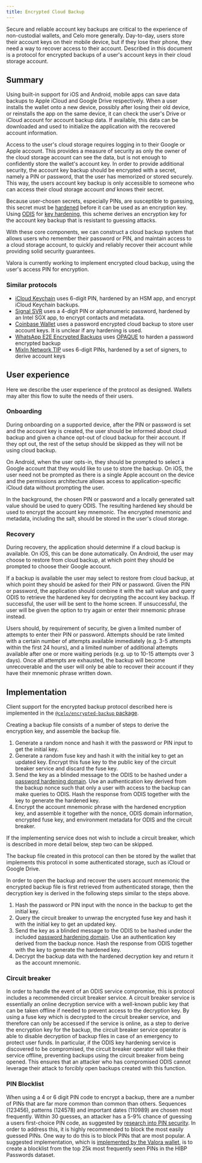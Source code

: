 ```yaml
---
title: Encrypted Cloud Backup
---
```


<!-- TODO(victor): Do we want to use a more creative protocol name here -->
Secure and reliable account key backups are critical to the experience of non-custodial wallets, and Celo more generally.
Day-to-day, users store their account keys on their mobile device, but if they lose their phone, they need a way to recover access to their account.
Described in this document is a protocol for encrypted backups of a user's account keys in their cloud storage account.

## Summary

Using built-in support for iOS and Android, mobile apps can save data backups to Apple iCloud and Google Drive respectively.
When a user installs the wallet onto a new device, possibly after losing their old device, or reinstalls the app on the same device, it can check the user's Drive or iCloud account for account backup data.
If available, this data can be downloaded and used to initialize the application with the recovered account information.

Access to the user's cloud storage requires logging in to their Google or Apple account.
This provides a measure of security as only the owner of the cloud storage account can see the data, but is not enough to confidently store the wallet's account key.
In order to provide additional security, the account key backup should be encrypted with a secret, namely a PIN or password, that the user has memorized or stored securely.
This way, the users account key backup is only accessible to someone who can access their cloud storage account *and* knows their secret.

Because user-chosen secrets, especially PINs, are susceptible to guessing, this secret must be [hardened](https://en.wikipedia.org/wiki/Hardening_(computing)) before it can be used as an encryption key.
Using [ODIS](/celo-codebase/protocol/odis) for [key hardening](/celo-codebase/protocol/odis/use-cases/key-hardening), this scheme derives an encryption key for the account key backup that is resistant to guessing attacks.

With these core components, we can construct a cloud backup system that allows users who remember their password or PIN, and maintain access to a cloud storage account, to quickly and reliably recover their account while providing solid security guarantees.

Valora is currently working to implement encrypted cloud backup, using the user's access PIN for encryption.

### Similar protocols

- [iCloud Keychain](https://support.apple.com/guide/security/secure-icloud-keychain-recovery-secdeb202947/web) uses 6-digit PIN, hardened by an HSM app, and encrypt iCloud Keychain backups.
- [Signal SVR](https://support.apple.com/guide/security/secure-icloud-keychain-recovery-secdeb202947/web) uses a 4-digit PIN or alphanumeric password, hardened by an Intel SGX app, to encrypt contacts and metadata.
- [Coinbase Wallet](https://blog.coinbase.com/backup-your-private-keys-on-google-drive-and-icloud-with-coinbase-wallet-3c3f3fdc86dc) uses a password encrypted cloud backup to store user account keys. It is unclear if any hardening is used.
- [WhatsApp E2E Encrypted Backups](https://engineering.fb.com/2021/09/10/security/whatsapp-e2ee-backups/) uses [OPAQUE](https://datatracker.ietf.org/doc/draft-irtf-cfrg-opaque/) to harden a password encrypted backup
- [MixIn Network TIP](https://github.com/MixinNetwork/tip) uses 6-digit PINs, hardened by a set of signers, to derive account keys

## User experience

Here we describe the user experience of the protocol as designed.
Wallets may alter this flow to suite the needs of their users.

### Onboarding

During onboarding on a supported device, after the PIN or password is set and the account key is created, the user should be informed about cloud backup and given a chance opt-out of cloud backup for their account.
If they opt out, the rest of the setup should be skipped as they will not be using cloud backup.

On Android, when the user opts-in, they should be prompted to select a Google account that they would like to use to store the backup.
On iOS, the user need not be prompted as there is a single Apple account on the device and the permissions architecture allows access to application-specific iCloud data without prompting the user.

In the background, the chosen PIN or password and a locally generated salt value should be used to query ODIS.
The resulting hardened key should be used to encrypt the account key mnemonic.
The encrypted mnemonic and metadata, including the salt, should be stored in the user's cloud storage.

### Recovery

During recovery, the application should determine if a cloud backup is available.
On iOS, this can be done automatically.
On Android, the user may choose to restore from cloud backup, at which point they should be prompted to choose their Google account.

If a backup is available the user may select to restore from cloud backup, at which point they should be asked for their PIN or password.
Given the PIN or password, the application should combine it with the salt value and query ODIS to retrieve the hardened key for decrypting the account key backup.
If successful, the user will be sent to the home screen.
If unsuccessful, the user will be given the option to try again or enter their mnemonic phrase instead.

Users should, by requirement of security, be given a limited number of attempts to enter their PIN or password.
Attempts should be rate limited with a certain number of attempts available immediately (e.g. 3-5 attempts within the first 24 hours), and a limited number of additional attempts available after one or more waiting periods (e.g. up to 10-15 attempts over 3 days).
Once all attempts are exhausted, the backup will become unrecoverable and the user will only be able to recover their account if they have their mnemonic phrase written down.

## Implementation

Client support for the encrypted backup protocol described here is implemented in the [`@celo/encrypted-backup` package](https://github.com/celo-org/celo-monorepo/tree/master/packages/sdk/encrypted-backup).

Creating a backup file consists of a number of steps to derive the encryption key, and assemble the backup file.

1. Generate a random nonce and hash it with the password or PIN input to get the initial key.
2. Generate a random fuse key and hash it with the initial key to get an updated key.
   Encrypt this fuse key to the public key of the circuit breaker service and discard the fuse key.
3. Send the key as a blinded message to the ODIS to be hashed under a [password hardening domain](/celo-codebase/protocol/odis/use-cases/key-hardening).
   Use an authentication key derived from the backup nonce such that only a user with access to the backup can make queries to ODIS.
   Hash the response from ODIS together with the key to generate the hardened key.
4. Encrypt the account mnemonic phrase with the hardened encryption key, and assemble it together with the nonce, ODIS domain information, encrypted fuse key, and environment metadata for ODIS and the circuit breaker.

If the implementing service does not wish to include a circuit breaker, which is described in more detail below, step two can be skipped.

The backup file created in this protocol can then be stored by the wallet that implements this protocol in some authenticated storage, such as iCloud or Google Drive.

In order to open the backup and recover the users account mnemonic the encrypted backup file is first retrieved from authenticated storage, then the decryption key is derived in the following steps similar to the steps above.

1. Hash the password or PIN input with the nonce in the backup to get the initial key.
2. Query the circuit breaker to unwrap the encrypted fuse key and hash it with the initial key to get an updated key.
3. Send the key as a blinded message to the ODIS to be hashed under the included [password hardening domain](/celo-codebase/protocol/odis/use-cases/key-hardening).
   Use an authentication key derived from the backup nonce.
   Hash the response from ODIS together with the key to generate the hardened key.
4. Decrypt the backup data with the hardened decryption key and return it as the account mnemonic.

### Circuit breaker

In order to handle the event of an ODIS service compromise, this is protocol includes a recommended circuit breaker service.
A circuit breaker service is essentially an online decryption service with a well-known public key that can be taken offline if needed to prevent access to the decryption key.
By using a fuse key which is decrypted to the circuit breaker service, and therefore can only be accessed if the service is online, as a step to derive the encryption key for the backup, the circuit breaker service operator is able to disable decryption of backup files in case of an emergency to protect user funds.
In particular, if the ODIS key hardening service is discovered to be compromised, the circuit breaker operator will take their service offline, preventing backups using the circuit breaker from being opened.
This ensures that an attacker who has compromised ODIS cannot leverage their attack to forcibly open backups created with this function.

### PIN Blocklist

When using a 4 or 6 digit PIN code to encrypt a backup, there are a number of PINs that are far more common than common than others.
Sequences (123456), patterns (124578) and important dates (110989) are chosen most frequently.
Within 30 guesses, an attacker has a 5-9% chance of guessing a users first-choice PIN code, as suggested by [research into PIN security](https://this-pin-can-be-easily-guessed.github.io/).
In order to address this, it is highly recommended to block the most easily guessed PINs.
One way to do this is to block PINs that are most popular.
A suggested implementation, which is [implemented by the Valora wallet](https://github.com/valora-inc/wallet/blob/3940661c40d08e4c5db952bd0abeaabb0030fc7a/packages/mobile/src/pincode/authentication.ts#L56-L108), is to create a blocklist from the top 25k most frequently seen PINs in the HIBP Passwords dataset.
